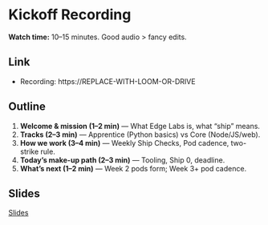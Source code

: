 # Kickoff Recording

**Watch time:** 10–15 minutes. Good audio > fancy edits.

## Link
- Recording: https://REPLACE-WITH-LOOM-OR-DRIVE

## Outline
1. **Welcome & mission (1–2 min)** — What Edge Labs is, what “ship” means.
2. **Tracks (2–3 min)** — Apprentice (Python basics) vs Core (Node/JS/web).
3. **How we work (3–4 min)** — Weekly Ship Checks, Pod cadence, two-strike rule.
4. **Today’s make-up path (2–3 min)** — Tooling, Ship 0, deadline.
5. **What’s next (1–2 min)** — Week 2 pods form; Week 3+ pod cadence.

## Slides
[Slides](https://docs.google.com/presentation/d/1_hr4RqNPzXARUMkiUqd1NbCq2v9rpv5y/edit?usp=sharing&ouid=112005567355206025980&rtpof=true&sd=true)
